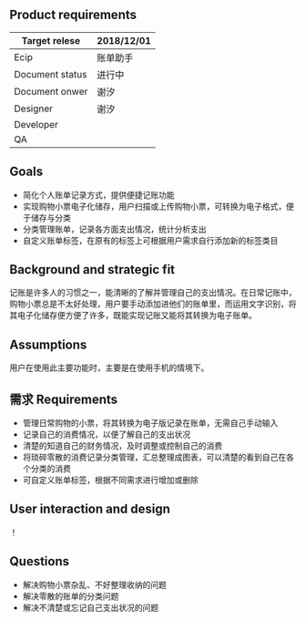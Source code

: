## Product requirements
Target relese     |    2018/12/01
----------------- |    -------- 
Ecip | 账单助手
Document status | 进行中
Document onwer | 谢汐
Designer | 谢汐
Developer | 
QA | 

## Goals
* 简化个人账单记录方式，提供便捷记账功能
* 实现购物小票电子化储存，用户扫描或上传购物小票，可转换为电子格式，便于储存与分类
* 分类管理账单，记录各方面支出情况，统计分析支出
* 自定义账单标签，在原有的标签上可根据用户需求自行添加新的标签类目


## Background and strategic fit
记账是许多人的习惯之一，能清晰的了解并管理自己的支出情况。在日常记账中，购物小票总是不太好处理，用户要手动添加进他们的账单里，而运用文字识别，将其电子化储存便方便了许多，既能实现记账又能将其转换为电子账单。

## Assumptions
用户在使用此主要功能时，主要是在使用手机的情境下。

## 需求 Requirements
* 管理日常购物的小票，将其转换为电子版记录在账单，无需自己手动输入
* 记录自己的消费情况，以便了解自己的支出状况
* 清楚的知道自己的财务情况，及时调整或控制自己的消费
* 将琐碎零散的消费记录分类管理，汇总整理成图表，可以清楚的看到自己在各个分类的消费
* 可自定义账单标签，根据不同需求进行增加或删除

## User interaction and design 
！[](https://bdn.135editor.com/files/users/150/1501074/201811/RvkN4f5S_Zwcc.png)

## Questions
* 解决购物小票杂乱、不好整理收纳的问题
* 解决零散的账单的分类问题
* 解决不清楚或忘记自己支出状况的问题
